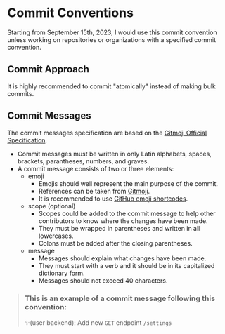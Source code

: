 # Commit Conventions

Starting from September 15th, 2023, I would use this commit convention unless working on repositories or organizations with a specified commit convention.

## Commit Approach

It is highly recommended to commit "atomically" instead of making bulk commits.

## Commit Messages

The commit messages specification are based on the [Gitmoji Official Specification](https://gitmoji.dev/specification).

* Commit messages must be written in only Latin alphabets, spaces, brackets, parantheses, numbers, and graves.
* A commit message consists of two or three elements:
  * emoji
    * Emojis should well represent the main purpose of the commit.
    * References can be taken from [Gitmoji](https://gitmoji.dev).
    * It is recommended to use [GitHub emoji shortcodes](https://github.com/ikatyang/emoji-cheat-sheet).
  * scope (optional)
    * Scopes could be added to the commit message to help other contributors to know where the changes have been made.
    * They must be wrapped in parentheses and written in all lowercases. 
    * Colons must be added after the closing parentheses.
  * message
    * Messages should explain what changes have been made.
    * They must start with a verb and it should be in its capitalized dictionary form.
    * Messages should not exceed 40 characters.

> ### This is an example of a commit message following this convention:
> :sparkles:(user backend): Add new `GET` endpoint `/settings`